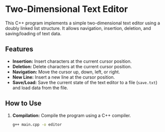# Two-Dimensional Text Editor

This C++ program implements a simple two-dimensional text editor using a doubly linked list structure. It allows navigation, insertion, deletion, and saving/loading of text data.

## Features

- **Insertion:** Insert characters at the current cursor position.
- **Deletion:** Delete characters at the current cursor position.
- **Navigation:** Move the cursor up, down, left, or right.
- **New Line:** Insert a new line at the cursor position.
- **Save/Load:** Save the current state of the text editor to a file (`save.txt`) and load data from the file.

## How to Use

1. **Compilation:** Compile the program using a C++ compiler.
   ```bash
   g++ main.cpp -o editor
